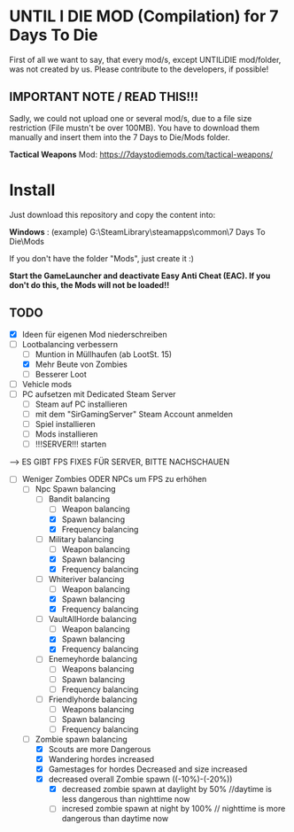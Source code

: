 # UNTIL I DIE MOD (Compilation) for 7 Days To Die

First of all we want to say, that every mod/s, except UNTILiDIE mod/folder, was not created by us. Please contribute to the developers, if possible!

## IMPORTANT NOTE / READ THIS!!!

Sadly, we could not upload one or several mod/s, due to a file size restriction (File mustn't be over 100MB). 
You have to download them manually and insert them into the 7 Days to Die/Mods folder. 

**Tactical Weapons** Mod: https://7daystodiemods.com/tactical-weapons/

# Install

Just download this repository and copy the content into:

**Windows** : (example) G:\SteamLibrary\steamapps\common\7 Days To Die\Mods

If you don't have the folder "Mods", just create it :) 

**Start the GameLauncher and deactivate Easy Anti Cheat (EAC). If you don't do this, the Mods will not be loaded!!**

## TODO

* [x] Ideen für eigenen Mod niederschreiben
* [ ] Lootbalancing verbessern
    * [ ] Muntion in Müllhaufen (ab LootSt. 15)
    * [x] Mehr Beute von Zombies
    * [ ] Besserer Loot
* [ ] Vehicle mods
* [ ] PC aufsetzen mit Dedicated Steam Server
    * [ ] Steam auf PC installieren
    * [ ] mit dem "SirGamingServer" Steam Account anmelden
    * [ ] Spiel installieren
    * [ ] Mods installieren
    * [ ] !!!SERVER!!! starten
 
--> ES GIBT FPS FIXES FÜR SERVER, BITTE NACHSCHAUEN

* [ ] Weniger Zombies ODER NPCs um FPS zu erhöhen
   * [ ] Npc Spawn balancing
      * [ ] Bandit balancing
         * [ ] Weapon balancing
         * [x] Spawn balancing
         * [x] Frequency balancing 
      * [ ] Military balancing
         * [ ] Weapon balancing
         * [x] Spawn balancing
         * [x] Frequency balancing 
      * [ ] Whiteriver balancing
         * [ ] Weapon balancing
         * [x] Spawn balancing
         * [x] Frequency balancing 
      * [ ] VaultAllHorde balancing
         * [ ] Weapon balancing
         * [x] Spawn balancing
         * [x] Frequency balancing 
      * [ ] Enemeyhorde balancing
         * [ ] Weapons balancing
         * [ ] Spawn balancing
         * [ ] Frequency balancing
      * [ ] Friendlyhorde balancing
         * [ ] Weapons balancing
         * [ ] Spawn balancing
         * [ ] Frequency balancing            
   * [ ] Zombie spawn balancing
      * [x] Scouts are more Dangerous
      * [x] Wandering hordes increased
      * [x] Gamestages for hordes Decreased and size increased 
      * [x] decreased overall Zombie spawn ((-10%)-(-20%))
         * [x] decreased zombie spawn at daylight by 50% //daytime is less dangerous than nighttime now
         * [ ] incresed zombie spawn at night by 100% // nighttime is more dangerous than daytime now  
